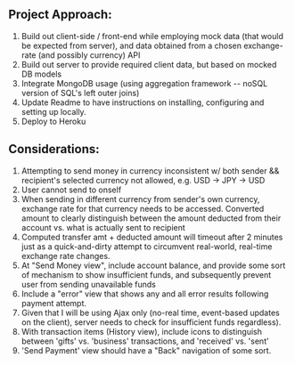 ## Project Approach:
1. Build out client-side / front-end while employing mock data (that would be expected from server), and data obtained from a chosen exchange-rate (and possibly currency) API
2. Build out server to provide required client data, but based on mocked DB models
3. Integrate MongoDB usage (using aggregation framework -- noSQL version of SQL's left outer joins)
4. Update Readme to have instructions on installing, configuring and setting up locally.
5. Deploy to Heroku

## Considerations:
1. Attempting to send money in currency inconsistent w/ both sender && recipient's selected currency not allowed, e.g. USD -> JPY -> USD
2. User cannot send to onself
3. When sending in different currency from sender's own currency, exchange rate for that currency needs to be accessed.  Converted amount to clearly distinguish between the amount deducted from their account vs. what is actually sent to recipient
4. Computed transfer amt + deducted amount will timeout after 2 minutes just as a quick-and-dirty attempt to circumvent real-world, real-time exchange rate changes. 
5. At "Send Money view", include account balance, and provide some sort of mechanism to show insufficient funds, and subsequently prevent user from sending unavailable funds
6. Include a "error" view that shows any and all error results following payment attempt.
7. Given that I will be using Ajax only (no-real time, event-based updates on the client), server needs to check for insufficient funds regardless).
8. With transaction items (History view), include icons to distinguish between 'gifts' vs. 'business' transactions, and 'received' vs. 'sent'
9. 'Send Payment' view should have a "Back" navigation of some sort.
